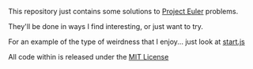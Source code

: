 This repository just contains some solutions to [Project Euler](https://projecteuler.net) problems.

They'll be done in ways I find interesting, or just want to try.

For an example of the type of weirdness that I enjoy... just look at [start.js](start.js)

All code within is released under the [MIT License](https://github.com/JaseHadd/project-euler#MIT-1-ov-file)